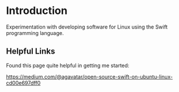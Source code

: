 # Introduction

Experimentation with developing software for Linux using the Swift programming language.


## Helpful Links

Found this page quite helpful in getting me started:

https://medium.com/@agavatar/open-source-swift-on-ubuntu-linux-cd00e697dff0